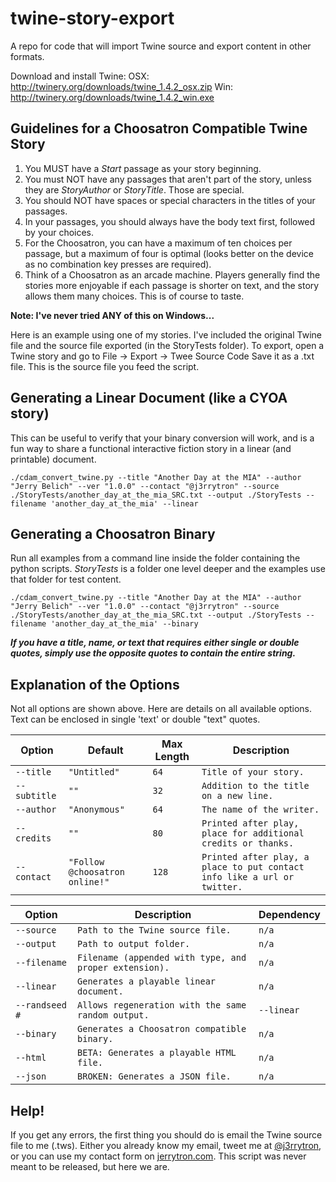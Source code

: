 # twine-story-export
A repo for code that will import Twine source and export content in other formats.

Download and install Twine:
OSX: http://twinery.org/downloads/twine_1.4.2_osx.zip
Win: http://twinery.org/downloads/twine_1.4.2_win.exe

## Guidelines for a Choosatron Compatible Twine Story

1. You MUST have a _Start_ passage as your story beginning.
2. You must NOT have any passages that aren't part of the story, unless they are _StoryAuthor_ or _StoryTitle_. Those are special.
3. You should NOT have spaces or special characters in the titles of your passages.
4. In your passages, you should always have the body text first, followed by your choices.
5. For the Choosatron, you can have a maximum of ten choices per passage, but a maximum of four is optimal (looks better on the device as no combination key presses are required).
6. Think of a Choosatron as an arcade machine. Players generally find the stories more enjoyable if each passage is shorter on text, and the story allows them many choices. This is of course to taste.

__Note: I've never tried ANY of this on Windows...__

Here is an example using one of my stories. I've included the original Twine file and the source file exported (in the StoryTests folder). To export, open a Twine story and go to File -> Export -> Twee Source Code
Save it as a .txt file. This is the source file you feed the script.

## Generating a Linear Document (like a CYOA story)
This can be useful to verify that your binary conversion will work, and is a fun way to share a functional interactive fiction story in a linear (and printable) document.
```
./cdam_convert_twine.py --title "Another Day at the MIA" --author "Jerry Belich" --ver "1.0.0" --contact "@j3rrytron" --source ./StoryTests/another_day_at_the_mia_SRC.txt --output ./StoryTests --filename 'another_day_at_the_mia' --linear
```

## Generating a Choosatron Binary
Run all examples from a command line inside the folder containing the python scripts. _StoryTests_ is a folder one level deeper and the examples use that folder for test content.
```
./cdam_convert_twine.py --title "Another Day at the MIA" --author "Jerry Belich" --ver "1.0.0" --contact "@j3rrytron" --source ./StoryTests/another_day_at_the_mia_SRC.txt --output ./StoryTests --filename 'another_day_at_the_mia' --binary
```

**_If you have a title, name, or text that requires either single or double quotes, simply use the opposite quotes to contain the entire string._**

## Explanation of the Options
Not all options are shown above. Here are details on all available options. Text can be enclosed in single 'text' or double "text" quotes.

Option | Default | Max Length | Description
------ | ------- | ---------- | -----------
`--title` | `"Untitled"` | `64` | `Title of your story.`
`--subtitle` | `""` | `32` | `Addition to the title on a new line.`
`--author` | `"Anonymous"` | `64` | `The name of the writer.`
`--credits` | `""` | `80` | `Printed after play, place for additional credits or thanks.`
`--contact` | `"Follow @choosatron online!"` | `128` | `Printed after play, a place to put contact info like a url or twitter.`

Option | Description | Dependency
------ | ----------- | ----------
`--source ` | `Path to the Twine source file.` | `n/a`
`--output` | `Path to output folder.` | `n/a`
`--filename` | `Filename (appended with type, and proper extension).` | `n/a`
`--linear` | `Generates a playable linear document.` | `n/a`
`--randseed #` | `Allows regeneration with the same random output.` | `--linear`
`--binary` | `Generates a Choosatron compatible binary.` | `n/a`
`--html` | `BETA: Generates a playable HTML file.` | `n/a`
`--json` | `BROKEN: Generates a JSON file.` | `n/a`

## Help!
If you get any errors, the first thing you should do is email the Twine source file to me (<name>.tws). Either you already know my email, tweet me at [@j3rrytron](https://www.twitter.com/j3rrytron), or you can use my contact form on [jerrytron.com](http://jerrytron.com). This script was never meant to be released, but here we are.
